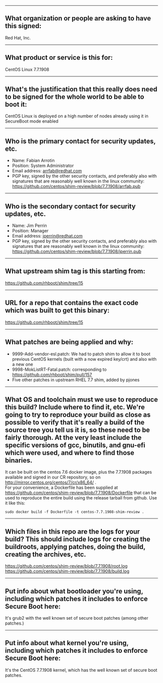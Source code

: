 -------------------------------------------------------------------------------
What organization or people are asking to have this signed:
-------------------------------------------------------------------------------
Red Hat, Inc.

-------------------------------------------------------------------------------
What product or service is this for:
-------------------------------------------------------------------------------
CentOS Linux 7.7.1908

-------------------------------------------------------------------------------
What's the justification that this really does need to be signed for the whole world to be able to boot it:
-------------------------------------------------------------------------------
CentOS Linux is deployed on a high number of nodes already using it in SecureBoot mode enabled

-------------------------------------------------------------------------------
Who is the primary contact for security updates, etc.
-------------------------------------------------------------------------------
- Name: Fabian Arrotin
- Position: System Administrator
- Email address: arrfab@redhat.com
- PGP key, signed by the other security contacts, and preferably also with signatures that are reasonably well known in the linux community: https://github.com/centos/shim-review/blob/7.7.1908/arrfab.pub

-------------------------------------------------------------------------------
Who is the secondary contact for security updates, etc.
-------------------------------------------------------------------------------
- Name: Jim Perrin
- Position: Manager
- Email address: jperrin@redhat.com
- PGP key, signed by the other security contacts, and preferably also with signatures that are reasonably well known in the linux community: https://github.com/centos/shim-review/blob/7.7.1908/jperrin.pub

-------------------------------------------------------------------------------
What upstream shim tag is this starting from:
-------------------------------------------------------------------------------
https://github.com/rhboot/shim/tree/15

-------------------------------------------------------------------------------
URL for a repo that contains the exact code which was built to get this binary:
-------------------------------------------------------------------------------
https://github.com/rhboot/shim/tree/15

-------------------------------------------------------------------------------
What patches are being applied and why:
-------------------------------------------------------------------------------
- 9999-Add-vendor-esl.patch: We had to patch shim to allow it to boot previous CentOS kernels (built with a now expired key/crt) and also with a new one
- 9998-MokListRT-Fatal.patch: corresponding to https://github.com/rhboot/shim/pull/157
- Five other patches in upstream RHEL 7.7 shim, added by pjones
-------------------------------------------------------------------------------
What OS and toolchain must we use to reproduce this build?  Include where to find it, etc.  We're going to try to reproduce your build as close as possible to verify that it's really a build of the source tree you tell us it is, so these need to be fairly thorough. At the very least include the specific versions of gcc, binutils, and gnu-efi which were used, and where to find those binaries.
-------------------------------------------------------------------------------
It can be built on the centos 7.6 docker image, plus the 7.7.1908 packages available and signed in our CR repository, so on http://mirror.centos.org/centos/7/cr/x86_64/ .  
For your convenience, a Dockerfile has been supplied at
https://github.com/centos/shim-review/blob/7.7.1908/Dockerfile that can be
used to reproduce the entire build using the release tarball from github.  Use
it like this:

`sudo docker build -f Dockerfile -t centos-7.7.1908-shim-review .`

-------------------------------------------------------------------------------
Which files in this repo are the logs for your build?   This should include logs for creating the buildroots, applying patches, doing the build, creating the archives, etc.
-------------------------------------------------------------------------------
https://github.com/centos/shim-review/blob/7.7.1908/root.log
https://github.com/centos/shim-review/blob/7.7.1908/build.log

-------------------------------------------------------------------------------
Put info about what bootloader you're using, including which patches it includes to enforce Secure Boot here:
-------------------------------------------------------------------------------
It's grub2 with the well known set of secure boot patches (among other patches.)

-------------------------------------------------------------------------------
Put info about what kernel you're using, including which patches it includes to enforce Secure Boot here:
-------------------------------------------------------------------------------
It's the CentOS 7.7.1908 kernel, which has the well known set of secure boot patches.


